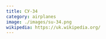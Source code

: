```yaml
---
title: СУ-34
category: airplanes
image: ./images/su-34.png
wikipedia: https://uk.wikipedia.org/
---
```

